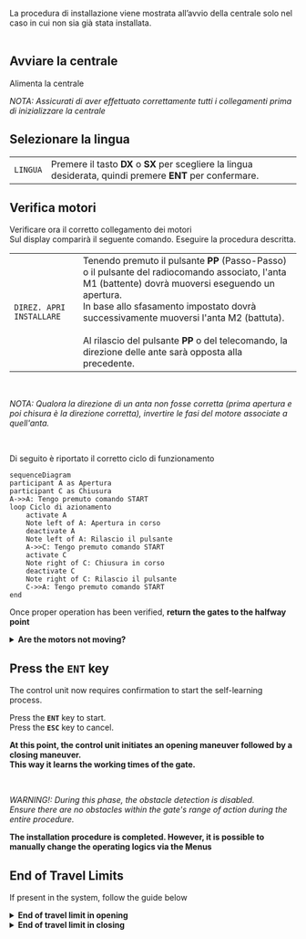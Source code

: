 La procedura di installazione viene mostrata all’avvio della centrale solo nel caso in cui non sia già stata installata.<br><br>

## **Avviare la centrale**

Alimenta la centrale

*NOTA: Assicurati di aver effettuato correttamente tutti i collegamenti prima di inizializzare la centrale*


## **Selezionare la lingua**


| | |
| - | - |
| `LINGUA` | Premere il tasto **DX** o **SX** per scegliere la lingua desiderata, quindi premere **ENT** per confermare.

## **Verifica motori**

Verificare ora il corretto collegamento dei motori<br>
Sul display comparirà il seguente comando. Eseguire la procedura descritta.

| | |
| - | - |
| `DIREZ. APRI INSTALLARE` | Tenendo premuto il pulsante **PP** (Passo-Passo) o il pulsante del radiocomando associato, l'anta M1 (battente) dovrà muoversi eseguendo un apertura. <br>In base allo sfasamento impostato dovrà successivamente muoversi l'anta M2 (battuta).<br><br>Al rilascio del pulsante **PP** o del telecomando, la direzione delle ante sarà opposta alla precedente. |

<br>


*NOTA: Qualora la direzione di un anta non fosse corretta (prima apertura e poi chisura è la direzione corretta), invertire le fasi del motore associate a quell'anta.*

<br>

Di seguito è riportato il corretto ciclo di funzionamento

```mermaid
sequenceDiagram
participant A as Apertura
participant C as Chiusura
A->>A: Tengo premuto comando START
loop Ciclo di azionamento
    activate A
    Note left of A: Apertura in corso
    deactivate A
    Note left of A: Rilascio il pulsante
    A->>C: Tengo premuto comando START
    activate C
    Note right of C: Chiusura in corso
    deactivate C
    Note right of C: Rilascio il pulsante
    C->>A: Tengo premuto comando START
end
```

Once proper operation has been verified, **return the gates to the halfway point**

<details markdown='1'>
<summary><b>Are the motors not moving?</b></summary>

<font size='6'>
    **Set the force values**
</font>

It may be necessary to increase the force values.

In this case, press the `ENT` button and set the following parameters.

| | |
| - | - |
| `ADVANCED MENU -> FORCE M1` | Set the force value for motor M1 |
| `ADVANCED MENU -> FORCE M2` | Set the force value for motor M2 |

Then turn off and turn on the control unit again to re-enter the programming mode.


</details>

## **Press the `ENT` key**

The control unit now requires confirmation to start the self-learning process.

Press the **`ENT`** key to start.<br>
Press the **`ESC`** key to cancel.<br>

**At this point, the control unit initiates an opening maneuver followed by a closing maneuver.<br>
This way it learns the working times of the gate.**

<br>

*WARNING!: During this phase, the obstacle detection is disabled.<br>Ensure there are no obstacles within the gate's range of action during the entire procedure.*

**The installation procedure is completed. However, it is possible to manually change the operating logics via the Menus**


## End of Travel Limits

If present in the system, follow the guide below

<details markdown='1'>
<summary><b>End of travel limit in opening</b></summary>

If the system provides for end-of-travel limits in opening, set the parameters as follows

| | |
| - | - |
| `System Menu -> EOT1/EOT2` | **PRESENT** |

</details>


<details markdown='1'>
<summary><b>End of travel limit in closing</b></summary>

If the system provides for end-of-travel limits in closing, set the parameters as follows

| | |
| - | - |
| `System Menu -> EOC1/EOC2` | **PRESENT** |

</details>
